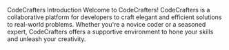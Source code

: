 CodeCrafters
Introduction
Welcome to CodeCrafters! CodeCrafters is a collaborative platform for developers to craft elegant and efficient solutions to real-world problems. Whether you're a novice coder or a seasoned expert, CodeCrafters offers a supportive environment to hone your skills and unleash your creativity.